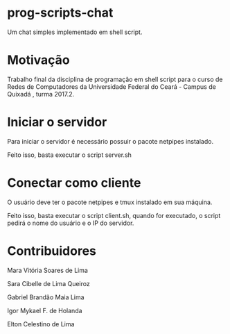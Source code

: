 # prog-scripts-chat
Um chat simples implementado em shell script.

# Motivação
Trabalho final da disciplina de programação em shell script para o curso de Redes de Computadores da Universidade Federal do Ceará - Campus de Quixadá , turma 2017.2.

# Iniciar o servidor

Para iniciar o servidor é necessário possuir o pacote netpipes instalado.

Feito isso, basta executar o script server.sh

# Conectar como cliente

O usuário deve ter o pacote netpipes e tmux instalado em sua máquina.

Feito isso, basta executar o script client.sh, quando for executado, o script pedirá o nome do usuário e o IP do servidor.

# Contribuidores

Mara Vitória Soares de Lima

Sara Cibelle de Lima Queiroz

Gabriel Brandão Maia Lima

Igor Mykael F. de Holanda

Elton Celestino de Lima


